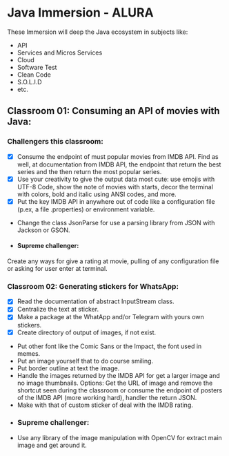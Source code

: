 # Java Immersion - ALURA
 These Immersion will deep the Java ecosystem in subjects like:
 - API
 - Services and Micros Services
 - Cloud
 - Software Test
 - Clean Code
 - S.O.L.I.D 
 - etc.

## Classroom 01: Consuming an API of movies with Java:
### Challengers this classroom:

 - [x] Consume the endpoint of must popular movies from IMDB API. Find as well, 
at documentation from IMDB API, the endpoint that return the best series and the
then return the most popular series.
 - [x] Use your creativity to give the output data most cute: use emojis with UTF-8 Code, 
show the note of movies with starts, decor the terminal with colors, bold and italic
using ANSI codes, and more.
 - [x] Put the key IMDB API in anywhere out of code like a configuration file (p.ex, a file .properties)
or environment variable.
 - Change the class JsonParse for use a parsing library from JSON with Jackson or GSON.
 - #### Supreme challenger: 
 Create any ways for give a rating at movie, pulling of any configuration file or
 asking for user enter at terminal.
 
### Classroom 02: Generating stickers for WhatsApp:
 - [x] Read the documentation of abstract InputStream class.
 - [x] Centralize the text at sticker.
 - [x] Make a package at the WhatApp and/or Telegram with yours own stickers.
 - [x] Create directory of output of images, if not exist.
 - Put other font like the Comic Sans or the Impact, the font used in memes.
 - Put an image yourself that to do course smiling.
 - Put border outline at text the image.
 - Handle the images returned by the IMDB API for get a larger image and no image thumbnails.
Options: Get the URL of image and remove the shortcut seen during the classroom or consume the endpoint 
of posters of the IMDB API (more working hard), handler the return JSON.
 - Make with that of custom sticker of deal with the IMDB rating.
 - ### Supreme challenger:
 - Use any library of the image manipulation with OpenCV for extract main image and get around it.
